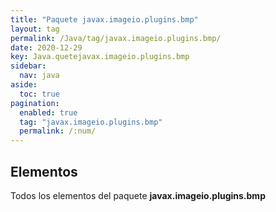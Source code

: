 ```yaml
---
title: "Paquete javax.imageio.plugins.bmp"
layout: tag
permalink: /Java/tag/javax.imageio.plugins.bmp/
date: 2020-12-29
key: Java.quetejavax.imageio.plugins.bmp
sidebar: 
  nav: java
aside: 
  toc: true
pagination: 
  enabled: true
  tag: "javax.imageio.plugins.bmp"
  permalink: /:num/
---
```


<h2>Elementos</h2>
Todos los elementos del paquete <strong>javax.imageio.plugins.bmp</strong>
